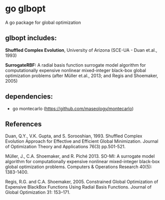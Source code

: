 # go glbopt

A go package for global optimization

## glbopt includes:

**Shuffled Complex Evolution**, University of Arizona (SCE-UA - Duan et.al., 1993)

**SurrogateRBF:** A radial basis function surrogate model algorithm for computationally expensive nonlinear mixed-integer black-box global optimization problems (after Müller et.al., 2013; and Regis and Shoemaker, 2005)

## dependencies:

* go montecarlo (https://github.com/maseology/montecarlo)

## References

Duan, Q.Y., V.K. Gupta, and S. Sorooshian, 1993. Shuffled Complex Evolution Approach for Effective and Efficient Global Minimization. Journal of Optimization Theory and Applications 76(3) pp.501-521.

Müller, J., C.A. Shoemaker, and R. Piché 2013. SO-MI: A surrogate model algorithm for computationally expensive nonlinear mixed-integer black-box global optimization problems. Computers & Operations Research 40(5): 1383-1400.

Regis, R.G. and C.A. Shoemaker, 2005. Constrained Global Optimization of Expensive BlackBox Functions Using Radial Basis Functions. Journal of Global Optimization 31: 153–171.